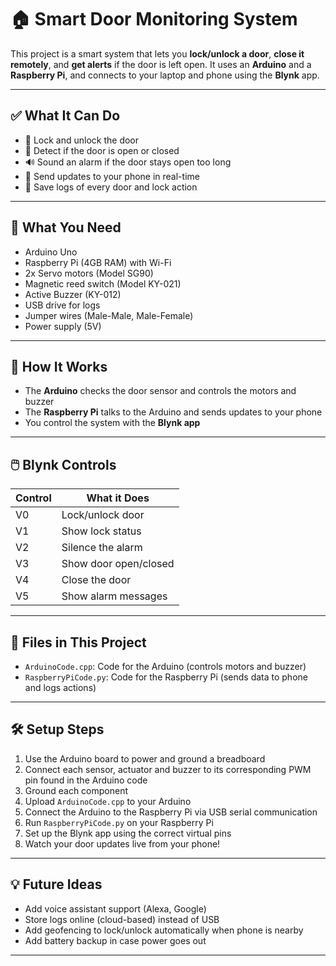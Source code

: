# 🏠 Smart Door Monitoring System

This project is a smart system that lets you **lock/unlock a door**, **close it remotely**, and **get alerts** if the door is left open. It uses an **Arduino** and a **Raspberry Pi**, and connects to your laptop and phone using the **Blynk** app.

---

## ✅ What It Can Do

- 🔐 Lock and unlock the door 
- 🚪 Detect if the door is open or closed  
- 🔊 Sound an alarm if the door stays open too long  
- 📲 Send updates to your phone in real-time  
- 📝 Save logs of every door and lock action  

---

## 🧰 What You Need

- Arduino Uno  
- Raspberry Pi (4GB RAM) with Wi-Fi  
- 2x Servo motors (Model SG90)  
- Magnetic reed switch (Model KY-021) 
- Active Buzzer (KY-012)  
- USB drive for logs  
- Jumper wires (Male-Male, Male-Female)
- Power supply (5V)  

---

## 🔌 How It Works

- The **Arduino** checks the door sensor and controls the motors and buzzer  
- The **Raspberry Pi** talks to the Arduino and sends updates to your phone  
- You control the system with the **Blynk app**  

---

## 🖱️ Blynk Controls

| Control | What it Does |
|--------|----------------|
| V0     | Lock/unlock door |
| V1     | Show lock status |
| V2     | Silence the alarm |
| V3     | Show door open/closed |
| V4     | Close the door |
| V5     | Show alarm messages |

---

## 📂 Files in This Project

- `ArduinoCode.cpp`: Code for the Arduino (controls motors and buzzer)  
- `RaspberryPiCode.py`: Code for the Raspberry Pi (sends data to phone and logs actions)  

---

## 🛠️ Setup Steps

1. Use the Arduino board to power and ground a breadboard
2. Connect each sensor, actuator and buzzer to its corresponding PWM pin found in the Arduino code
3. Ground each component
4. Upload `ArduinoCode.cpp` to your Arduino
5. Connect the Arduino to the Raspberry Pi via USB serial communication
6. Run `RaspberryPiCode.py` on your Raspberry Pi
7. Set up the Blynk app using the correct virtual pins
8. Watch your door updates live from your phone!

---

## 💡 Future Ideas

- Add voice assistant support (Alexa, Google)  
- Store logs online (cloud-based) instead of USB  
- Add geofencing to lock/unlock automatically when phone is nearby
- Add battery backup in case power goes out  

---
